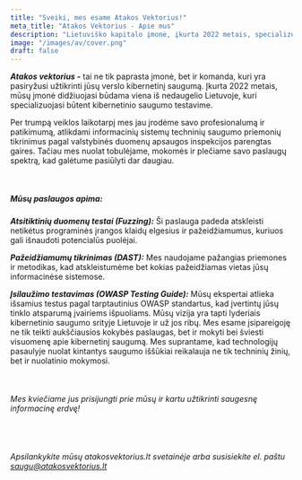 ```yaml
---
title: "Sveiki, mes esame Atakos Vektorius!"
meta_title: "Atakos Vektorius - Apie mus"
description: "Lietuviško kapitalo įmonė, įkurta 2022 metais, specializuojasi kibernetinio saugumo testavime."
image: "/images/av/cover.png"
draft: false
---
```


***Atakos vektorius -*** tai ne tik paprasta įmonė, bet ir komanda, kuri yra pasiryžusi užtikrinti jūsų verslo kibernetinį saugumą. Įkurta 2022 metais, mūsų įmonė didžiuojasi būdama viena iš nedaugelio Lietuvoje, kuri specializuojasi būtent kibernetinio saugumo testavime.

Per trumpą veiklos laikotarpį mes jau įrodėme savo profesionalumą ir patikimumą, atlikdami informacinių sistemų techninių saugumo priemonių tikrinimus pagal valstybinės duomenų apsaugos inspekcijos parengtas gaires. Tačiau mes nuolat tobulėjame, mokomės ir plečiame savo paslaugų spektrą, kad galėtume pasiūlyti dar daugiau.

<br/>

##### Mūsų paslaugos apima:

***Atsitiktinių duomenų testai (Fuzzing):*** Ši paslauga padeda atskleisti netikėtus programinės įrangos klaidų elgesius ir pažeidžiamumus, kuriuos gali išnaudoti potencialūs puolėjai.

***Pažeidžiamumų tikrinimas (DAST):*** Mes naudojame pažangias priemones ir metodikas, kad atskleistumėme bet kokias pažeidžiamas vietas jūsų informacinėse sistemose.

***Įsilaužimo testavimas (OWASP Testing Guide):*** Mūsų ekspertai atlieka išsamius testus pagal tarptautinius OWASP standartus, kad įvertintų jūsų tinklo atsparumą įvairiems išpuoliams.
Mūsų vizija yra tapti lyderiais kibernetinio saugumo srityje Lietuvoje ir už jos ribų. Mes esame įsipareigoję ne tik teikti aukščiausios kokybės paslaugas, bet ir mokyti bei šviesti visuomenę apie kibernetinį saugumą. Mes suprantame, kad technologijų pasaulyje nuolat kintantys saugumo iššūkiai reikalauja ne tik techninių žinių, bet ir nuolatinio mokymosi.

<br/>




###### Mes kviečiame jus prisijungti prie mūsų ir kartu užtikrinti saugesnę informacinę erdvę!

<br/>

###### Apsilankykite mūsų <a>atakosvektorius.lt</a> svetainėje arba susisiekite el. paštu saugu@atakosvektorius.lt
